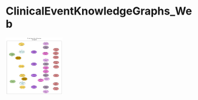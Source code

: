 # ClinicalEventKnowledgeGraphs_Web


<img src="./README_resources/CEKG_02.jpeg" alt="Alt text" width="150" height="150"/>
